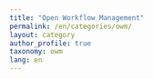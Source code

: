 ```yaml
---
title: "Open Workflow Management"
permalink: /en/categories/owm/
layout: category
author_profile: true
taxonomy: owm
lang: en
---
```

